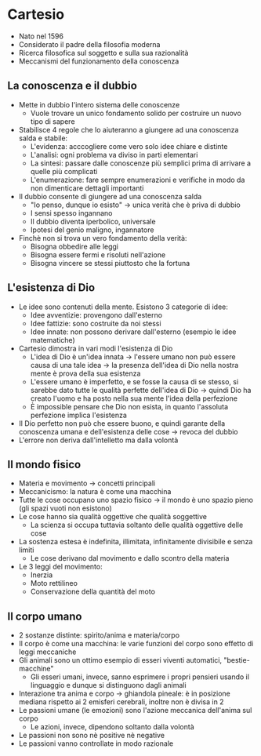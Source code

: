 # Cartesio

- Nato nel 1596
- Considerato il padre della filosofia moderna
- Ricerca filosofica sul soggetto e sulla sua razionalità
- Meccanismi del funzionamento della conoscenza

## La conoscenza e il dubbio

- Mette in dubbio l'intero sistema delle conoscenze
	- Vuole trovare un unico fondamento solido per costruire un nuovo tipo di sapere
- Stabilisce 4 regole che lo aiuteranno a giungere ad una conoscenza salda e stabile:
	- L'evidenza: acccogliere come vero solo idee chiare e distinte
	- L'analisi: ogni problema va diviso in parti elementari
	- La sintesi: passare dalle conoscenze più semplici prima di arrivare a quelle più complicati
	- L'enumerazione: fare sempre enumerazioni e verifiche in modo da non dimenticare dettagli importanti
- Il dubbio consente di giungere ad una conoscenza salda
	- "Io penso, dunque io esisto" → unica verità che è priva di dubbio
	- I sensi spesso ingannano
	- Il dubbio diventa iperbolico, universale
	- Ipotesi del genio maligno, ingannatore
- Finchè non si trova un vero fondamento della verità:
	- Bisogna obbedire alle leggi
	- Bisogna essere fermi e risoluti nell'azione
	- Bisogna vincere se stessi piuttosto che la fortuna

## L'esistenza di Dio

- Le idee sono contenuti della mente. Esistono 3 categorie di idee:
	- Idee avventizie: provengono dall'esterno
	- Idee fattizie: sono costruite da noi stessi
	- Idee innate: non possono derivare dall'esterno (esempio le idee matematiche)
- Cartesio dimostra in vari modi l'esistenza di Dio
	- L'idea di Dio è un'idea innata → l'essere umano non può essere causa di una tale idea → la presenza dell'idea di Dio nella nostra mente è prova della sua esistenza
	- L'essere umano è imperfetto, e se fosse la causa di se stesso, si sarebbe dato tutte le qualità perfette dell'idea di Dio → quindi Dio ha creato l'uomo e ha posto nella sua mente l'idea della perfezione
	- È impossible pensare che Dio non esista, in quanto l'assoluta perfezione implica l'esistenza
- Il Dio perfetto non può che essere buono, e quindi garante della conoscenza umana e dell'esistenza delle cose → revoca del dubbio
- L'errore non deriva dall'intelletto ma dalla volontà

## Il mondo fisico

- Materia e movimento → concetti principali
- Meccanicismo: la natura è come una macchina
- Tutte le cose occupano uno spazio fisico → il mondo è uno spazio pieno (gli spazi vuoti non esistono)
- Le cose hanno sia qualità oggettive che qualità soggettive
	- La scienza si occupa tuttavia soltanto delle qualità oggettive delle cose
- La sostenza estesa è indefinita, illimitata, infinitamente divisibile e senza limiti
	- Le cose derivano dal movimento e dallo scontro della materia
- Le 3 leggi del movimento:
	- Inerzia
	- Moto rettilineo
	- Conservazione della quantità del moto

## Il corpo umano

- 2 sostanze distinte: spirito/anima e materia/corpo
- Il corpo è come una macchina: le varie funzioni del corpo sono effetto di leggi meccaniche
- Gli animali sono un ottimo esempio di esseri viventi automatici, "bestie-macchine"
	- Gli esseri umani, invece, sanno esprimere i propri pensieri usando il linguaggio e dunque si distinguono dagli animali
- Interazione tra anima e corpo → ghiandola pineale: è in posizione mediana rispetto ai 2 emisferi cerebrali, inoltre non è divisa in 2
- Le passioni umane (le emozioni) sono l'azione meccanica dell'anima sul corpo
	- Le azioni, invece, dipendono soltanto dalla volontà
- Le passioni non sono nè positive nè negative
- Le passioni vanno controllate in modo razionale